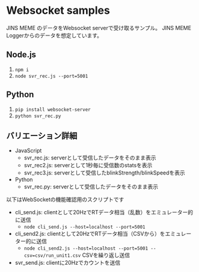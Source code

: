 # Websocket samples

JINS MEME のデータをWebsocket serverで受け取るサンプル。
JINS MEME Loggerからのデータを想定しています。

## Node.js

1. `npm i`
1. `node svr_rec.js --port=5001`

## Python

1. `pip install websocket-server`
1. `python svr_rec.py`

## バリエーション詳細

- JavaScript
  - svr_rec.js: serverとして受信したデータをそのまま表示
  - svr_rec2.js: serverとして1秒毎に受信数のstatsを表示
  - svr_rec3.js: serverとして受信したblinkStrength/blinkSpeedを表示
- Python
  - svr_rec.py: serverとして受信したデータをそのまま表示

以下はWebSocketの機能確認用のスクリプトです

- cli_send.js: clientとして20HzでRTデータ相当（乱数）をエミュレーター的に送信
  - `node cli_send.js --host=localhost --port=5001`
- cli_send2.js: clientとして20HzでRTデータ相当（CSVから）をエミュレーター的に送信
  - `node cli_send2.js --host=localhost --port=5001 --csv=csv/run_unit1.csv` CSVを繰り返し送信
- svr_send.js: clientに20Hzでカウントを送信
